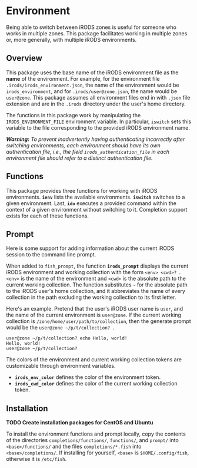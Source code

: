 # Environment

Being able to switch between iRODS zones is useful for someone who works in multiple zones. This
package facilitates working in multiple zones or, more generally, with multiple iRODS environments.


## Overview

This package uses the base name of the iRODS environment file as the __name__ of the environment.
For example, for the environment file `.irods/irods_environment.json`, the name of the environment
would be `irods_environment`, and for `.irods/user@zone.json`, the name would be `user@zone`. This
package assumes all environment files end in with `.json` file extension and are in the `.irods`
directory under the user's home directory.

The functions in this package work by manipulating the `IRODS_ENVIRONMENT_FILE` environment
variable. In particular, `iswitch` sets this variable to the file corresponding to the provided
iRODS environment name.

___Warning:___ _To prevent inadvertently having authenticating incorrectly after switching
environments, each environment should have its own authentication file, i.e., the field
`irods_authentication_file` in each environment file should refer to a distinct authentication
file._


## Functions

This package provides three functions for working with iRODS environments. **`ienv`** lists the
available environments. **`iswitch`** switches to a given environment. Last, **`ido`** executes a
provided command within the context of a given environment without switching to it. Completion
support exists for each of these functions.


## Prompt

Here is some support for adding information about the current iRODS session to the command line
prompt.

When added to `fish_prompt`, the function **`irods_prompt`** displays the current iRODS environment
and working collection with the form `<env> <cwd>? `. `<env>` is the name of the environment and
`<cwd>` is the absolute path to the current working collection. The function substitutes `~` for
the absolute path to the iRODS user's home collection, and it abbreviates the name of every
collection in the path excluding the working collection to its first letter.

Here's an example. Pretend that the user's iRODS user name is `user`, and the name of the current
environment is `user@zone`. If the current working collection is
`/zone/home/user/path/to/collection`, then the generate prompt would be the
`user@zone ~/p/t/collection? `.

```fish
user@zone ~/p/t/collection? echo Hello, world!
Hello, world!
user@zone ~/p/t/collection?
```

The colors of the environment and current working collection tokens are customizable through
environment variables.

* **`irods_env_color`** defines the color of the environment token.
* **`irods_cwd_color`** defines the color of the current working collection token.


## Installation

__TODO Create installation packages for CentOS and Ubuntu__

To install the environment functions and prompt locally, copy the contents of the directories
`completions/functions/`, `functions/`, and `prompt/` into `<base>/functions/` and the files
`completions/*.fish` into `<base>/completions/`. If installing for yourself, `<base>` is
`$HOME/.config/fish`, otherwise it is `/etc/fish`.
